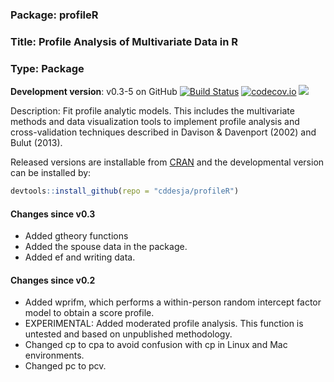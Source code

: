 ### Package: profileR

### Title: Profile Analysis of Multivariate Data in R

### Type: Package

**Development version**: v0.3-5 on GitHub [![Build Status](https://travis-ci.org/cddesja/profileR.svg?branch=master)](https://travis-ci.org/cddesja/profileR) [![codecov.io](http://codecov.io/github/cddesja/profileR/coverage.svg?branch=master)](http://codecov.io/github/cddesja/profileR?branch=master) 
[![](https://cranlogs.r-pkg.org/badges/profileR)](https://cran.r-project.org/package=profileR)

Description: Fit profile analytic models. This includes the multivariate methods and data visualization tools 
    to implement profile analysis and cross-validation techniques described 
    in Davison & Davenport (2002) and Bulut (2013).

Released versions are installable from [CRAN](https://cran.r-project.org/package=profileR) and the developmental version can be installed by:

```R
devtools::install_github(repo = "cddesja/profileR")
```

#### Changes since v0.3
- Added gtheory functions
- Added the spouse data in the package. 
- Added ef and writing data.

#### Changes since v0.2
- Added wprifm, which performs a within-person random intercept factor model to obtain a score profile.
- EXPERIMENTAL: Added moderated profile analysis. This function is untested and based on unpublished methodology. 
- Changed cp to cpa to avoid confusion with cp in Linux and Mac environments.
- Changed pc to pcv.
